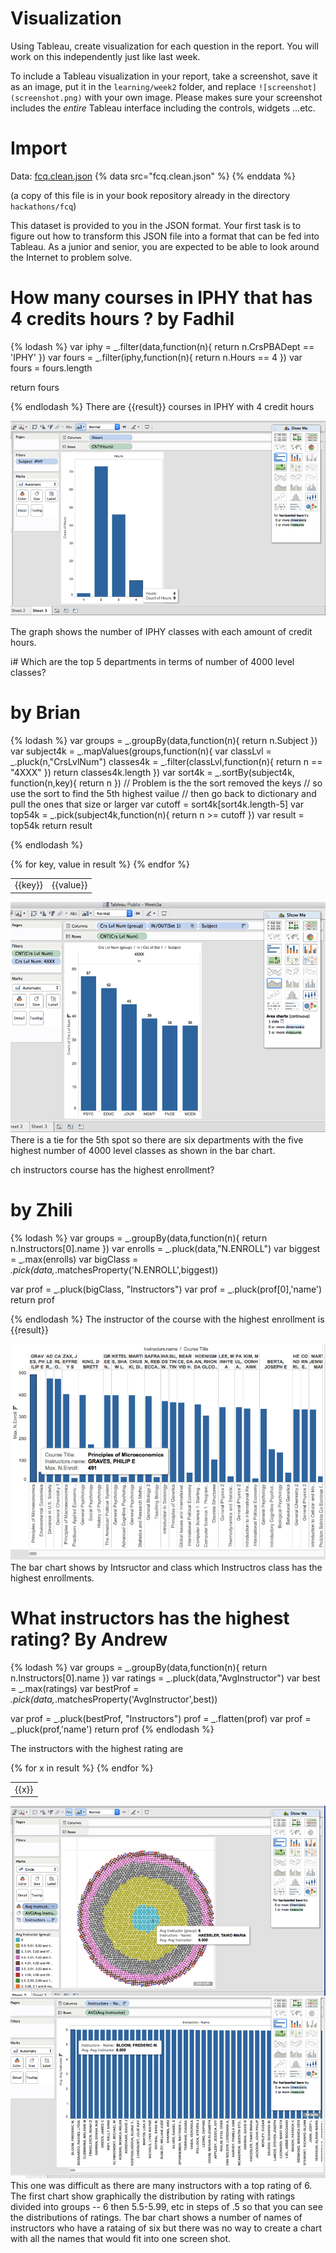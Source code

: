 # Visualization

Using Tableau, create visualization for each question in the report. You will
work on this independently just like last week.

To include a Tableau visualization in your report, take a screenshot, save it as an image,
put it in the `learning/week2` folder, and replace `![screenshot](screenshot.png)`  with
your own image. Please makes sure your screenshot includes the _entire_ Tableau interface
including the controls, widgets ...etc.

# Import

Data: [fcq.clean.json](https://github.com/bigdatahci2015/book/blob/master/hackathons/fcq/fcq.clean.json)
{% data src="fcq.clean.json" %}
{% enddata %}


(a copy of this file is in your book repository already in the directory `hackathons/fcq`)

This dataset is provided to you in the JSON format. Your first task is to figure out
how to transform this JSON file into a format that can be fed into Tableau. As
a junior and senior, you are expected to be able to look around the Internet
to problem solve.


# How many courses in IPHY that has 4 credits hours ? by Fadhil

{% lodash %}
var iphy = _.filter(data,function(n){
        return n.CrsPBADept == 'IPHY'
})
var fours = _.filter(iphy,function(n){
        return n.Hours == 4
})
var fours = fours.length

return  fours


{% endlodash %}
There are {{result}} courses in IPHY with 4 credit hours

![screenshot](IPHYClasses.png)

The graph shows the number of IPHY classes with each amount of credit hours. 

i# Which are the top 5 departments in terms of number of 4000 level classes?
# by Brian

{% lodash %}
var groups = _.groupBy(data,function(n){
        return n.Subject
})
var subject4k = _.mapValues(groups,function(n){
        var  classLvl = _.pluck(n,"CrsLvlNum")
        classes4k = _.filter(classLvl,function(n){
                return n == "4XXX"
        })
        return  classes4k.length
})
var sort4k = _.sortBy(subject4k, function(n,key){
        return n
})
// Problem is the the sort removed the keys
// so use the sort to find the 5th highest vailue
// then go back to dictionary and pull the ones that size or larger
var cutoff = sort4k[sort4k.length-5]
var top54k = _.pick(subject4k,function(n){
        return n >= cutoff
})
var result = top54k
return result


{% endlodash %}
<table>
{% for key, value in result %}
    <tr>
        <td>{{key}}</td>
        <td>{{value}}</td>
    </tr>
{% endfor %}
</table>

![screenshot](4K.png)
There is a tie for the 5th spot so there are six departments with the five highest number of 4000 level classes as shown in the bar chart.


ch instructors course has the highest enrollment?
# by Zhili

{% lodash %}
var groups = _.groupBy(data,function(n){
        return n.Instructors[0].name
})
var enrolls = _.pluck(data,"N.ENROLL")
var biggest = _.max(enrolls)
var bigClass = _.pick(data,_.matchesProperty('N.ENROLL',biggest))

var prof =  _.pluck(bigClass, "Instructors")
var prof = _.pluck(prof[0],'name')
return prof

{% endlodash %}
The instructor of the course with the highest enrollment is {{result}}

![screenshot](ClassEnroll.png)
The bar chart shows by Intsructor and class which Instructros class has the highest enrollments.

#  What instructors has the highest rating? By Andrew

{% lodash %}
var groups = _.groupBy(data,function(n){
        return n.Instructors[0].name
})
var ratings = _.pluck(data,"AvgInstructor")
var best = _.max(ratings)
var bestProf = _.pick(data,_.matchesProperty('AvgInstructor',best))

var prof =  _.pluck(bestProf, "Instructors")
prof = _.flatten(prof)
var prof = _.pluck(prof,'name')
return prof
{% endlodash %}

The instructors with the highest rating are

<table>
{% for x  in result %}
    <tr>
        <td>{{x}}</td>
    </tr>
{% endfor %}
</table>

![screenshot](ProfRate1.png)
![screenshot](ProfRate2.png)
This one was difficult as there are many instructors with a top rating of 6. The first chart show graphically the distribution by rating with ratings divided into groups -- 6 then 5.5-5.99, etc in steps of .5 so that you can see the distributions of ratings.
The bar chart shows a number of names of instructors who have a rataing of six but there was no way to create a chart with all the names that would fit into one screen shot.





